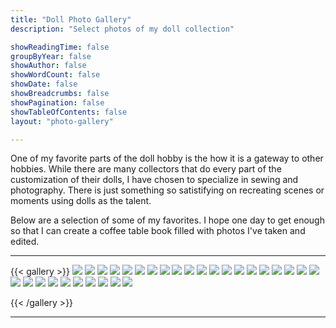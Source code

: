 ```yaml
---
title: "Doll Photo Gallery"
description: "Select photos of my doll collection"

showReadingTime: false
groupByYear: false
showAuthor: false
showWordCount: false
showDate: false
showBreadcrumbs: false
showPagination: false
showTableOfContents: false
layout: "photo-gallery"

---
```


One of my favorite parts of the doll hobby is the how it is a gateway to other hobbies. While there are many collectors that do every part of the customization of their dolls, I have chosen to specialize in sewing and photography. There is just something so satistifying on recreating scenes or moments using dolls as the talent.

Below are a selection of some of my favorites. I hope one day to get enough so that I can create a coffee table book filled with photos I've taken and edited.

---

{{< gallery >}}
  <img src="gallery-images/01.png" class="grid-w50 md:grid-w33 xl:grid-w25 rounded-lg" />
  <img src="gallery-images/02.png" class="grid-w50 md:grid-w33 xl:grid-w25 rounded-lg" />
  <img src="gallery-images/03.png" class="grid-w50 md:grid-w33 xl:grid-w25 rounded-lg" />
  <img src="gallery-images/04.png" class="grid-w50 md:grid-w33 xl:grid-w25 rounded-lg" />
  <img src="gallery-images/05.png" class="grid-w50 md:grid-w33 xl:grid-w25 rounded-lg" />
  <img src="gallery-images/06.png" class="grid-w50 md:grid-w33 xl:grid-w25 rounded-lg" />
  <img src="gallery-images/07.png" class="grid-w50 md:grid-w33 xl:grid-w25 rounded-lg" />
  <img src="gallery-images/08.png" class="grid-w50 md:grid-w33 xl:grid-w25 rounded-lg" />
  <img src="gallery-images/09.png" class="grid-w50 md:grid-w33 xl:grid-w25 rounded-lg" />
  <img src="gallery-images/10.png" class="grid-w50 md:grid-w33 xl:grid-w25 rounded-lg" />
  <img src="gallery-images/11.png" class="grid-w50 md:grid-w33 xl:grid-w25 rounded-lg" />
  <img src="gallery-images/12.png" class="grid-w50 md:grid-w33 xl:grid-w25 rounded-lg" />
  <img src="gallery-images/13.png" class="grid-w50 md:grid-w33 xl:grid-w25 rounded-lg" />
  <img src="gallery-images/14.png" class="grid-w50 md:grid-w33 xl:grid-w25 rounded-lg" />
  <img src="gallery-images/15.png" class="grid-w50 md:grid-w33 xl:grid-w25 rounded-lg" />
  <img src="gallery-images/16.png" class="grid-w50 md:grid-w33 xl:grid-w25 rounded-lg" />
  <img src="gallery-images/17.png" class="grid-w50 md:grid-w33 xl:grid-w25 rounded-lg" />
  <img src="gallery-images/18.png" class="grid-w50 md:grid-w33 xl:grid-w25 rounded-lg" />
  <img src="gallery-images/19.png" class="grid-w50 md:grid-w33 xl:grid-w25 rounded-lg" />
  <img src="gallery-images/20.png" class="grid-w50 md:grid-w33 xl:grid-w25 rounded-lg" />
  <img src="gallery-images/21.png" class="grid-w50 md:grid-w33 xl:grid-w25 rounded-lg" />
  <img src="gallery-images/22.png" class="grid-w50 md:grid-w33 xl:grid-w25 rounded-lg" />
  <img src="gallery-images/23.png" class="grid-w50 md:grid-w33 xl:grid-w25 rounded-lg" />
  <img src="gallery-images/24.png" class="grid-w50 md:grid-w33 xl:grid-w25 rounded-lg" />
  <img src="gallery-images/25.png" class="grid-w50 md:grid-w33 xl:grid-w25 rounded-lg" />
  <img src="gallery-images/26.png" class="grid-w50 md:grid-w33 xl:grid-w25 rounded-lg" />
  <img src="gallery-images/27.png" class="grid-w50 md:grid-w33 xl:grid-w25 rounded-lg" />
  <img src="gallery-images/28.png" class="grid-w50 md:grid-w33 xl:grid-w25 rounded-lg" />
  <img src="gallery-images/29.png" class="grid-w50 md:grid-w33 xl:grid-w25 rounded-lg" />
  <img src="gallery-images/30.png" class="grid-w50 md:grid-w33 xl:grid-w25 rounded-lg" />
  <!--  <img src="gallery-images/31.png" class="grid-w50 md:grid-w33 xl:grid-w25 rounded-lg" />
  <img src="gallery-images/32.png" class="grid-w50 md:grid-w33 xl:grid-w25 rounded-lg" />
  <img src="gallery-images/33.png" class="grid-w50 md:grid-w33 xl:grid-w25 rounded-lg" />
  <img src="gallery-images/34.png" class="grid-w50 md:grid-w33 xl:grid-w25 rounded-lg" />
  <img src="gallery-images/35.png" class="grid-w50 md:grid-w33 xl:grid-w25 rounded-lg" />
  <img src="gallery-images/36.png" class="grid-w50 md:grid-w33 xl:grid-w25 rounded-lg" />
  <img src="gallery-images/37.png" class="grid-w50 md:grid-w33 xl:grid-w25 rounded-lg" />
  <img src="gallery-images/38.png" class="grid-w50 md:grid-w33 xl:grid-w25 rounded-lg" />
  <img src="gallery-images/39.png" class="grid-w50 md:grid-w33 xl:grid-w25 rounded-lg" />
  <img src="gallery-images/40.png" class="grid-w50 md:grid-w33 xl:grid-w25 rounded-lg" /> -->
{{< /gallery >}}

---